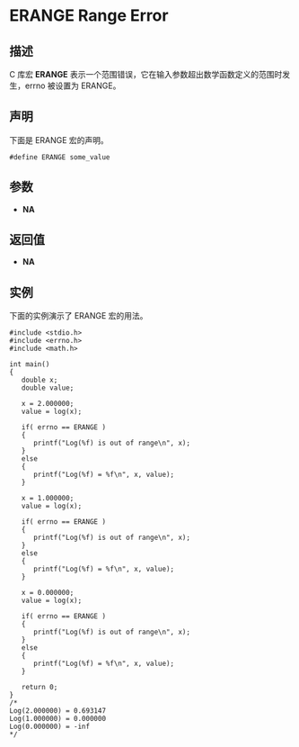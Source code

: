 # ERANGE Range Error

## 描述

C 库宏 **ERANGE** 表示一个范围错误，它在输入参数超出数学函数定义的范围时发生，errno 被设置为 ERANGE。

## 声明

下面是 ERANGE 宏的声明。

```
#define ERANGE some_value
```

## 参数

- **NA**

## 返回值

- **NA**

## 实例

下面的实例演示了 ERANGE 宏的用法。

```
#include <stdio.h>
#include <errno.h>
#include <math.h>
 
int main()
{
   double x;
   double value;
 
   x = 2.000000;
   value = log(x);
   
   if( errno == ERANGE ) 
   {
      printf("Log(%f) is out of range\n", x);
   }
   else 
   {
      printf("Log(%f) = %f\n", x, value);
   }
 
   x = 1.000000;
   value = log(x);
   
   if( errno == ERANGE ) 
   {
      printf("Log(%f) is out of range\n", x);
   }
   else 
   {
      printf("Log(%f) = %f\n", x, value);
   }
   
   x = 0.000000;
   value = log(x);
   
   if( errno == ERANGE ) 
   {
      printf("Log(%f) is out of range\n", x);
   }
   else 
   {
      printf("Log(%f) = %f\n", x, value);
   }
   
   return 0;
}
/*
Log(2.000000) = 0.693147
Log(1.000000) = 0.000000
Log(0.000000) = -inf
*/
```

